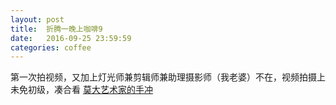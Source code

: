 ```yaml
---
layout: post
title:  折腾一晚上咖啡9
date:   2016-09-25 23:59:59
categories: coffee
---
```




第一次拍视频，又加上灯光师兼剪辑师兼助理摄影师（我老婆）不在，视频拍摄上未免初级，凑合看
<a href="http://v.qq.com/x/page/x0331c4zoww.html" target="_blank">莫大艺术家的手冲</a>









